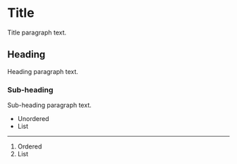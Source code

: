 # Title
Title paragraph text.

## Heading
Heading paragraph text.

### Sub-heading
Sub-heading paragraph text.

* Unordered
* List

---

1. Ordered
2. List

